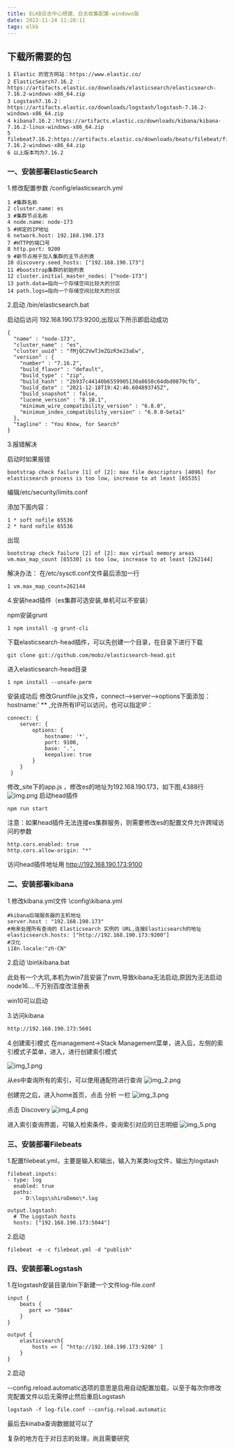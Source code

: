 ```yaml
---
title: ELKB日志中心搭建、日志收集配置-windows版
date: 2022-11-24 11:28:11
tags: elkb
---
```

## 下载所需要的包
```
1 Elastic 的官方网站：https://www.elastic.co/
2 ElasticSearch7.16.2 ：https://artifacts.elastic.co/downloads/elasticsearch/elasticsearch-7.16.2-windows-x86_64.zip
3 Logstash7.16.2：https://artifacts.elastic.co/downloads/logstash/logstash-7.16.2-windows-x86_64.zip
4 kibana7.16.2：https://artifacts.elastic.co/downloads/kibana/kibana-7.16.2-linux-windows-x86_64.zip
5 filebeat7.16.2:https://artifacts.elastic.co/downloads/beats/filebeat/filebeat-7.16.2-windows-x86_64.zip
6 以上版本均为7.16.2
```

### 一、安装部署ElasticSearch
1.修改配置参数  /config/elasticsearch.yml
```
1 #集群名称
2 cluster.name: es
3 #集群节点名称
4 node.name: node-173
5 #绑定的IP地址
6 network.host: 192.168.190.173
7 #HTTP的端口号
8 http.port: 9200
9 #新节点用于加入集群的主节点列表
10 discovery.seed_hosts: ["192.168.190.173"]
11 #bootstrap集群的初始列表
12 cluster.initial_master_nodes: ["node-173"]
13 path.data=指向一个存储空间比较大的分区
14 path.logs=指向一个存储空间比较大的分区
```
2.启动  /bin/elasticsearch.bat

启动后访问 192.168.190.173:9200,出现以下所示即启动成功
```
{
  "name" : "node-173",
  "cluster_name" : "es",
  "cluster_uuid" : "fMjQC2VwTJmZQzR3e23aEw",
  "version" : {
    "number" : "7.16.2",
    "build_flavor" : "default",
    "build_type" : "zip",
    "build_hash" : "2b937c44140b6559905130a8650c64dbd0879cfb",
    "build_date" : "2021-12-18T19:42:46.604893745Z",
    "build_snapshot" : false,
    "lucene_version" : "8.10.1",
    "minimum_wire_compatibility_version" : "6.8.0",
    "minimum_index_compatibility_version" : "6.0.0-beta1"
  },
  "tagline" : "You Know, for Search"
}
```
3.报错解决

启动时如果报错
```
bootstrap check failure [1] of [2]: max file descriptors [4096] for elasticsearch process is too low, increase to at least [65535]
```
编辑/etc/security/limits.conf

添加下面内容：
```
1 * soft nofile 65536
2 * hard nofile 65536
```
出现
```
bootstrap check failure [2] of [2]: max virtual memory areas vm.max_map_count [65530] is too low, increase to at least [262144]
```
解决办法：
在/etc/sysctl.conf文件最后添加一行
```
1 vm.max_map_count=262144
```
4.安装head插件（es集群可选安装,单机可以不安装）

npm安装grunt
```
1 npm install -g grunt-cli
```

下载elasticsearch-head插件，可以先创建一个目录，在目录下进行下载
```
git clone git://github.com/mobz/elasticsearch-head.git
```

进入elasticsearch-head目录
```
1 npm install --unsafe-perm
```
安装成功后 修改Gruntfile.js文件，connect-->server-->options下面添加：hostname:' ** ,允许所有IP可以访问，也可以指定IP：
```
connect: {  
    server: {  
        options: {  
            hostname: '*',
            port: 9100,
            base: '.',
            keepalive: true
        }      
    }
 }
```
修改_site下的app.js ，修改es的地址为192.168.190.173，如下图,4388行
![img.png](images/elkb/img.png)
启动head插件
```
npm run start
```
注意：如果head插件无法连接es集群服务，则需要修改es的配置文件允许跨域访问的参数 
```
http.cors.enabled: true
http.cors.allow-origin: "*"
```
访问head插件地址用 http://192.168.190.173:9100

### 二、安装部署kibana

1.修改kibana.yml文件   \config\kibana.yml
```
#kibana后端服务器的主机地址
server.host : "192.168.190.173"
#用来处理所有查询的 Elasticsearch 实例的 URL,连接Elasticsearch的地址
elasticsearch.hosts: ["http://192.168.190.173:9200"]  
#汉化
i18n.locale:"zh-CN"
```
2.启动  \bin\kibana.bat

此处有一个大坑,本机为win7且安装了nvm,导致kibana无法启动,原因为无法启动node16....千万别百度改注册表

win10可以启动

3.访问kibana
``` bash
http://192.168.190.173:5601
```

4.创建索引模式
在management->Stack Management菜单，进入后，左侧的索引模式子菜单，进入，进行创建索引模式

![img_1.png](images/elkb/img_1.png)

从es中查询所有的索引，可以使用通配符进行查询
![img_2.png](images/elkb/img_2.png)

创建完之后，进入home首页，点击 分析 一栏
![img_3.png](images/elkb/img_3.png)

点击 Discovery
![img_4.png](images/elkb/img_4.png)

进入索引查询界面，可输入检索条件，查询索引对应的日志明细
![img_5.png](images/elkb/img_5.png)

### 三、安装部署Filebeats
1.配置filebeat.yml，主要是输入和输出，输入为某类log文件，输出为logstash

```
filebeat.inputs:
- type: log
  enabled: true
  paths:
    - D:\logs\shiroDemo\*.log
    
output.logstash:
  # The Logstash hosts
  hosts: ["192.168.190.173:5044"]
```

2.启动
```
filebeat -e -c filebeat.yml -d "publish"
```

### 四、安装部署Logstash

1.在logstash安装目录/bin下新建一个文件log-file.conf
```
input {
    beats {
       port => "5044"
    }
}

output {
    elasticsearch{
        hosts => [ "http://192.168.190.173:9200" ]
    }
}
```

2.启动

--config.reload.automatic选项的意思是启用自动配置加载，以至于每次你修改完配置文件以后无需停止然后重启Logstash
```
logstash -f log-file.conf --config.reload.automatic
```


最后去kinaba查询数据就可以了

复杂的地方在于对日志的处理，尚且需要研究